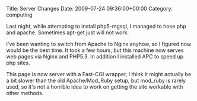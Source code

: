 Title: Server Changes
Date: 2009-07-24 09:36:00+00:00
Category: computing

Last night, while attempting to install php5-mgsql, I managed to hose php and
apache. Sometimes apt-get just will not work.

  
  
  
I've been wanting to switch from Apache to Nginx anyhow, so I figured now
would be the best time. It took a few hours, but this machine now serves web
pages via Nginx and PHP5.3. In addition I installed APC to speed up php sites.

  
  
  
This page is now server with a Fast-CGI wrapper, I think it might actually be
a bit slower than the old Apache/Mod_Ruby setup, but mod_ruby is rarely used,
so it's not a horrible idea to work on getting the site workable with other
methods.

